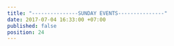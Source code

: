 ```yaml
---
title: "---------------SUNDAY EVENTS---------------"
date: 2017-07-04 16:33:00 +07:00
published: false
position: 24
---
```


